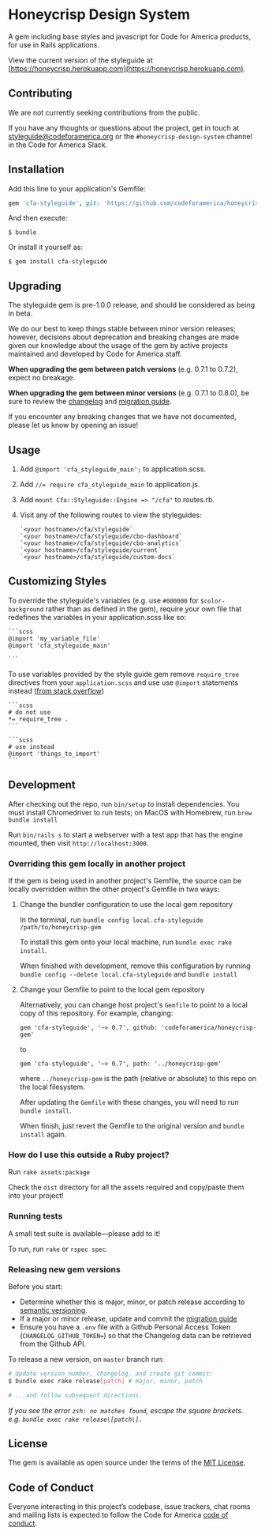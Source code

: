 # Honeycrisp Design System

A gem including base styles and javascript for Code for America products, for use in Rails applications.

View the current version of the styleguide at [https://honeycrisp.herokuapp.com](https://honeycrisp.herokuapp.com).

## Contributing

We are not currently seeking contributions from the public.

If you have any thoughts or questions about the project, get in touch at <a href="mailto:styleguide@codeforamerica.org">styleguide@codeforamerica.org</a> or the `#honeycrisp-design-system` channel in the Code for America Slack.

## Installation

Add this line to your application's Gemfile:

```ruby
gem 'cfa-styleguide', git: 'https://github.com/codeforamerica/honeycrisp-gem'
```

And then execute:

    $ bundle

Or install it yourself as:

    $ gem install cfa-styleguide

## Upgrading

The styleguide gem is pre-1.0.0 release, and should be considered as being in beta.

We do our best to keep things stable between minor version releases; 
however, decisions about deprecation and breaking changes are made given our knowledge about
the usage of the gem by active projects maintained and developed by Code for America staff.

**When upgrading the gem between patch versions** (e.g. 0.7.1 to 0.7.2), expect no breakage.

**When upgrading the gem between minor versions** (e.g. 0.7.1 to 0.8.0), be sure to review the [changelog](./CHANGELOG.md) and [migration guide](./MIGRATING.md).

If you encounter any breaking changes that we have not documented, please let us know by opening an issue!

## Usage

1. Add `@import 'cfa_styleguide_main';` to application.scss.

1. Add `//= require cfa_styleguide_main` to application.js.

1. Add `mount Cfa::Styleguide::Engine => "/cfa"` to routes.rb.

1. Visit any of the following routes to view the styleguides:

    ```
    `<your hostname>/cfa/styleguide`
    `<your hostname>/cfa/styleguide/cbo-dashboard`
    `<your hostname>/cfa/styleguide/cbo-analytics`
    `<your hostname>/cfa/styleguide/current`
    `<your hostname>/cfa/styleguide/custom-docs`
    ```

## Customizing Styles

To override the styleguide's variables (e.g. use `#000000` for `$color-background` rather than as defined in the gem), require your own file that redefines the variables in your application.scss like so:

    ```scss
    @import 'my_variable_file'
    @import 'cfa_styleguide_main'

    ```


To use variables provided by the style guide gem remove `require_tree` directives from your `application.scss` and use use `@import` statements instead ([from stack overflow](https://stackoverflow.com/questions/6269420/sass-global-variables-not-being-passed-to-partials/9055230#9055230))

    ```scss
    # do not use
    *= require_tree .
    ```
    
    ```scss
    # use instead
    @import 'things_to_import'
    ```


## Development

After checking out the repo, run `bin/setup` to install dependencies. You must install Chromedriver to run tests; on MacOS with Homebrew, run `brew bundle install`

Run `bin/rails s` to start a webserver with a test app that has the engine mounted, then visit `http://localhost:3000`.

### Overriding this gem locally in another project

If the gem is being used in another project's Gemfile, the source can be locally overridden within the other project's Gemfile in two ways:

1. Change the bundler configuration to use the local gem repository

    In the terminal, run `bundle config local.cfa-styleguide /path/to/honeycrisp-gem`

    To install this gem onto your local machine, run `bundle exec rake install`.
  
    When finished with development, remove this configuration by running `bundle config --delete local.cfa-styleguide` and `bundle install`
  
1. Change your Gemfile to point to the local gem repository 

    Alternatively, you can change host project's `Gemfile` to point to a local copy of this repository. For example, changing:

    ```
    gem 'cfa-styleguide', '~> 0.7', github: 'codeforamerica/honeycrisp-gem'
    ```
    to
    ```
    gem 'cfa-styleguide', '~> 0.7', path: '../honeycrisp-gem'
    ```
    
    where `../honeycrisp-gem` is the path (relative or absolute) to this repo on the local filesystem.
    
    After updating the `Gemfile` with these changes, you will need to run `bundle install`.
    
    When finish, just revert the Gemfile to the original version and `bundle install` again.


### How do I use this outside a Ruby project?
Run `rake assets:package`

Check the `dist` directory for all the assets required and copy/paste them into your project!

### Running tests

A small test suite is available—please add to it!

To run, run `rake` or `rspec spec`.

### Releasing new gem versions

Before you start:

- Determine whether this is major, minor, or patch release according to [semantic versioning](https://semver.org/).
- If a major or minor release, update and commit the [migration guide](./MIGRATING.md)
- Ensure you have a `.env` file with a Github Personal Access Token (`CHANGELOG_GITHUB_TOKEN=`) so that the Changelog data can be retrieved from the Github API.

To release a new version, on `master` branch run:

```bash
# Update version number, changelog, and create git commit:
$ bundle exec rake release[patch] # major, minor, patch

# ...and follow subsequent directions.
```

_If you see the error `zsh: no matches found`, escape the square brackets. e.g. `bundle exec rake release\[patch\].`_

## License

The gem is available as open source under the terms of the [MIT License](https://opensource.org/licenses/MIT).

## Code of Conduct

Everyone interacting in this project’s codebase, issue trackers, chat rooms and mailing lists is expected to follow the Code for America [code of conduct](https://brigade.codeforamerica.org/about/code-of-conduct).
